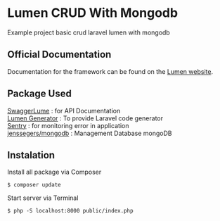 # Lumen CRUD With Mongodb

Example project basic crud laravel lumen with mongodb

## Official Documentation

Documentation for the framework can be found on the [Lumen website](https://lumen.laravel.com/docs).

## Package Used

[SwaggerLume](https://github.com/DarkaOnLine/SwaggerLume) : for API Documentation <br>
[Lumen Generator](https://github.com/flipboxstudio/lumen-generator) : To provide Laravel code generator <br>
[Sentry](https://docs.sentry.io/platforms/php/guides/laravel/) : for monitoring error in application <br>
[jenssegers/mongodb](https://github.com/jenssegers/laravel-mongodb) : Management Database mongoDB

## Instalation

Install all package via Composer

```
$ composer update
```

Start server via Terminal

```
$ php -S localhost:8000 public/index.php
```
